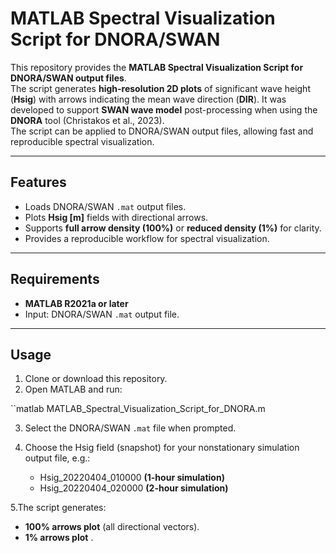 # MATLAB Spectral Visualization Script for DNORA/SWAN
This repository provides the **MATLAB Spectral Visualization Script for DNORA/SWAN output files**.   
The script generates **high-resolution 2D plots** of significant wave height (**Hsig**) with arrows indicating the mean wave direction (**DIR**).
It was developed to support **SWAN wave model** post-processing when using the **DNORA** tool (Christakos et al., 2023).  
The script can be applied to DNORA/SWAN output files, allowing fast and reproducible spectral visualization.

---

## Features
- Loads DNORA/SWAN `.mat` output files.
- Plots **Hsig [m]** fields with directional arrows.
- Supports **full arrow density (100%)** or **reduced density (1%)** for clarity.
- Provides a reproducible workflow for spectral visualization.

---

## Requirements
- **MATLAB R2021a or later**   
- Input: DNORA/SWAN `.mat` output file.

---

## Usage
1. Clone or download this repository.  
2. Open MATLAB and run: 

``matlab
   MATLAB_Spectral_Visualization_Script_for_DNORA.m
  
3. Select the DNORA/SWAN `.mat` file when prompted.
   
4. Choose the Hsig field (snapshot) for your nonstationary simulation output file,
   e.g.:
   
   - Hsig_20220404_010000 **(1-hour simulation)**
   - Hsig_20220404_020000 **(2-hour simulation)**  

5.The script generates:

- **100% arrows plot** (all directional vectors).  
- **1% arrows plot** .  
















